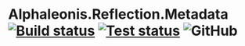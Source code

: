 # Alphaleonis.Reflection.Metadata [![Build status](https://ci.appveyor.com/api/projects/status/88ajelp6mybljm84/branch/master?svg=true)](https://ci.appveyor.com/project/alphaleonis/alphaleonis-reflection-metadata/branch/master) [![Test status](https://img.shields.io/appveyor/tests/alphaleonis/alphaleonis-reflection-metadata//master.svg)](https://ci.appveyor.com/project/alphaleonis/alphaleonis-reflection-metadata/build/tests) ![GitHub](https://img.shields.io/github/license/mashape/apistatus.svg?colorB=blue)

